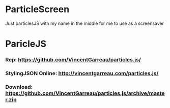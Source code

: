# ParticleScreen
Just particlesJS with my name in the middle for me to use as a screensaver 

 # ParicleJS
 ### Rep: https://github.com/VincentGarreau/particles.js/ 
 ### StylingJSON Online: http://vincentgarreau.com/particles.js/
 ### Download: https://github.com/VincentGarreau/particles.js/archive/master.zip
